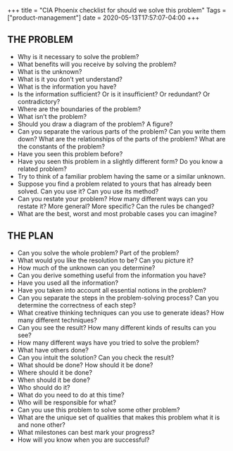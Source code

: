 +++
title = "CIA Phoenix checklist for should we solve this problem"
Tags = ["product-management"]
date = 2020-05-13T17:57:07-04:00
+++

## THE PROBLEM

* Why is it necessary to solve the problem?
* What benefits will you receive by solving the problem?
* What is the unknown?
* What is it you don’t yet understand?
* What is the information you have?
* Is the information sufficient? Or is it insufficient? Or redundant? Or contradictory?
* Where are the boundaries of the problem?
* What isn’t the problem?
* Should you draw a diagram of the problem? A figure?
* Can you separate the various parts of the problem? Can you write them down? What are the relationships of the parts of the problem? What are the constants of the problem?
* Have you seen this problem before?
* Have you seen this problem in a slightly different form? Do you know a related problem?
* Try to think of a familiar problem having the same or a similar unknown.
* Suppose you find a problem related to yours that has already been solved. Can you use it? Can you use its method?
* Can you restate your problem? How many different ways can you restate it? More general? More specific? Can the rules be changed?
* What are the best, worst and most probable cases you can imagine?


## THE PLAN
* Can you solve the whole problem? Part of the problem?
* What would you like the resolution to be? Can you picture it?
* How much of the unknown can you determine?
* Can you derive something useful from the information you have?
* Have you used all the information?
* Have you taken into account all essential notions in the problem?
* Can you separate the steps in the problem-solving process? Can you determine the correctness of each step?
* What creative thinking techniques can you use to generate ideas? How many different techniques?
* Can you see the result? How many different kinds of results can you see?
* How many different ways have you tried to solve the problem?
* What have others done?
* Can you intuit the solution? Can you check the result?
* What should be done? How should it be done?
* Where should it be done?
* When should it be done?
* Who should do it?
* What do you need to do at this time?
* Who will be responsible for what?
* Can you use this problem to solve some other problem?
* What are the unique set of qualities that makes this problem what it is and none other?
* What milestones can best mark your progress?
* How will you know when you are successful?
